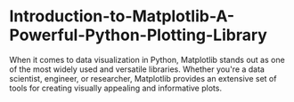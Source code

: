 # Introduction-to-Matplotlib-A-Powerful-Python-Plotting-Library
When it comes to data visualization in Python, Matplotlib stands out as one of the most widely used and versatile libraries. Whether you're a data scientist, engineer, or researcher, Matplotlib provides an extensive set of tools for creating visually appealing and informative plots.
